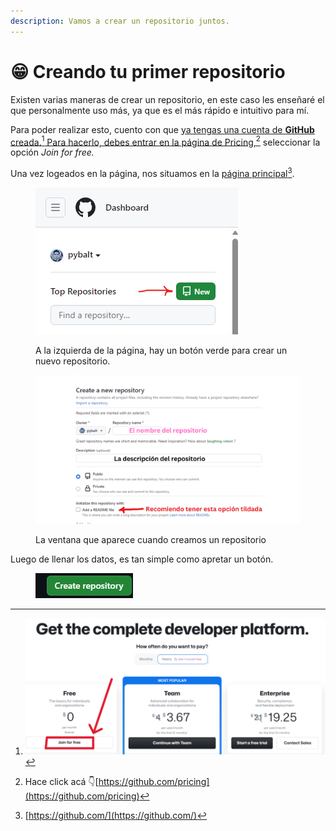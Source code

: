 ```yaml
---
description: Vamos a crear un repositorio juntos.
---
```


# 😁 Creando tu primer repositorio

Existen varias maneras de crear un repositorio, en este caso les enseñaré el que personalmente uso más, ya que es el más rápido e intuitivo para mí.

Para poder realizar esto, cuento con que [ya tengas una cuenta de **GitHub** creada.](#user-content-fn-1)[^1][ Para hacerlo, debes entrar en la página de Pricing,](#user-content-fn-2)[^2] seleccionar la opción _Join for free._

Una vez logeados en la página, nos situamos en la [página principal](#user-content-fn-3)[^3].

<figure><img src="assets/image (3).png" alt=""><figcaption><p>A la izquierda de la página, hay un botón verde para crear un nuevo repositorio.</p></figcaption></figure>

<figure><img src="assets/El nombre del repositorio.png" alt=""><figcaption><p>La ventana que aparece cuando creamos un repositorio</p></figcaption></figure>

Luego de llenar los datos, es tan simple como apretar un botón.

<figure><img src="assets/image (8).png" alt=""><figcaption></figcaption></figure>



[^1]: ![](<assets/Captura de pantalla (1).png>)

[^2]: Hace click acá 👇[https://github.com/pricing](https://github.com/pricing)

[^3]: [https://github.com/](https://github.com/)
